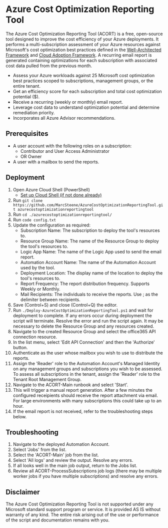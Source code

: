 # Azure Cost Optimization Reporting Tool
The Azure Cost Optimization Reporting Tool (ACORT) is a free, open-source tool designed to improve the cost efficiency of your Azure deployments. It performs a multi-subscription assessment of your Azure resources against Microsoft's cost optimization best practices defined in the [Well-Architected Framework](https://docs.microsoft.com/en-us/azure/architecture/framework/cost/) and [Cloud Adoption Framework](https://docs.microsoft.com/en-us/azure/cloud-adoption-framework/get-started/manage-costs). A recurring email report is generated containing optimizations for each subscription with associated cost data pulled from the previous month.

* Assess your Azure workloads against 25 Microsoft cost optimization best practices scoped to subscriptions, management groups, or the entire tenant.
* Get an efficiency score for each subscription and total cost optimization potential ($).
* Receive a recurring (weekly or monthly) email report.
* Leverage cost data to understand optimization potential and determine remediation priority.
* Incorporates all Azure Advisor recommendations.

## Prerequisites
* A user account with the following roles on a subscription:
  * Contributor and User Access Administrator
  * OR Owner
* A user with a mailbox to send the reports.

## Deployment
1. Open Azure Cloud Shell (PowerShell)
   - [Set up Cloud Shell (if not done already)](https://docs.microsoft.com/en-us/azure/cloud-shell/quickstart-powershell)
2. Run `git clone https://github.com/MarcSteene/AzureCostOptimizationReportingTool.git azurecostoptimizationreportingtool`
3. Run `cd ./azurecostoptimizationreportingtool/`
4. Run `code config.txt`
5. Update the configuration as required:
   - Subscription Name: The subscription to deploy the tool's resources to.
   - Resource Group Name: The name of the Resource Group to deploy the tool's resources to.
   - Logic App Name: The name of the Logic App used to send the email report.
   - Automation Account Name: The name of the Automation Account used by the tool.
   - Deployment Location: The display name of the location to deploy the tool's resources to.
   - Report Frequency: The report distribution frequency. Supports Weekly or Monthly.
   - Mail Recipients: The individuals to receive the reports. Use ; as the delimiter between recipients.
6. Save (Control+S) and close (Control+Q) the editor.
7. Run `./Deploy-AzureCostOptimizationReportingTool.ps1` and wait for deployment to complete. If any errors occur during deployment the script will terminate. Resolve the error and run the script again. It may be necessary to delete the Resource Group and any resources created.
8. Navigate to the created Resource Group and select the office365 API connection resource.
9. In the list menu, select 'Edit API Connection' and then the 'Authorize' button.
10. Authenticate as the user whose mailbox you wish to use to distribute the reports.
11. Assign the 'Reader' role to the Automation Account's Managed Identity on any management groups and subscriptions you wish to be assessed. To assess all subscriptions in the tenant, assign the 'Reader' role to the Tenant Root Management Group.
12. Navigate to the ACORT-Main runbook and select 'Start'.
13. This will trigger a manual report generation. After a few minutes the configured receipients should receive the report attachment via email. For large environments with many subscriptions this could take up to an hour.
14. If the email report is not received, refer to the troubleshooting steps below.

## Troubleshooting
1. Navigate to the deployed Automation Account.
2. Select 'Jobs' from the list.
3. Select the 'ACORT-Main' job from the list.
4. Select 'All logs' and review the output. Resolve any errors.
5. If all looks well in the main job output, return to the Jobs list.
6. Review all ACORT-ProcessSubscriptions job logs (there may be multiple worker jobs if you have multiple subscriptions) and resolve any errors.

## Disclaimer
The Azure Cost Optimization Reporting Tool is not supported under any Microsoft standard support program or service. It is provided AS IS without warranty of any kind. The entire risk arising out of the use or performance of the script and documentation remains with you.
